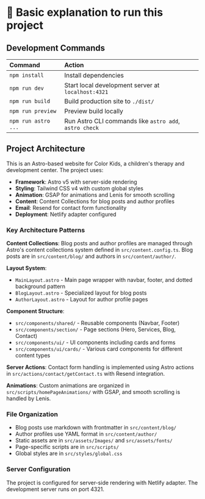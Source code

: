# 🧞 Basic explanation to run this project

## Development Commands

| Command | Action |
| :--- | :--- |
| `npm install` | Install dependencies |
| `npm run dev` | Start local development server at `localhost:4321` |
| `npm run build` | Build production site to `./dist/` |
| `npm run preview` | Preview build locally |
| `npm run astro ...` | Run Astro CLI commands like `astro add`, `astro check` |

## Project Architecture

This is an Astro-based website for Color Kids, a children's therapy and development center. The project uses:

- **Framework**: Astro v5 with server-side rendering
- **Styling**: Tailwind CSS v4 with custom global styles
- **Animation**: GSAP for animations and Lenis for smooth scrolling
- **Content**: Content Collections for blog posts and author profiles
- **Email**: Resend for contact form functionality
- **Deployment**: Netlify adapter configured

### Key Architecture Patterns

**Content Collections**: Blog posts and author profiles are managed through Astro's content collections system defined in `src/content.config.ts`. Blog posts are in `src/content/blog/` and authors in `src/content/author/`.

**Layout System**: 
- `MainLayout.astro` - Main page wrapper with navbar, footer, and dotted background pattern
- `BlogLayout.astro` - Specialized layout for blog posts
- `AuthorLayout.astro` - Layout for author profile pages

**Component Structure**:
- `src/components/shared/` - Reusable components (Navbar, Footer)
- `src/components/section/` - Page sections (Hero, Services, Blog, Contact)
- `src/components/ui/` - UI components including cards and forms
- `src/components/ui/cards/` - Various card components for different content types

**Server Actions**: Contact form handling is implemented using Astro actions in `src/actions/contact/getContact.ts` with Resend integration.

**Animations**: Custom animations are organized in `src/scripts/homePageAnimations/` with GSAP, and smooth scrolling is handled by Lenis.

### File Organization

- Blog posts use markdown with frontmatter in `src/content/blog/`
- Author profiles use YAML format in `src/content/author/`
- Static assets are in `src/assets/Images/` and `src/assets/fonts/`
- Page-specific scripts are in `src/scripts/`
- Global styles are in `src/styles/global.css`

### Server Configuration

The project is configured for server-side rendering with Netlify adapter. The development server runs on port 4321.